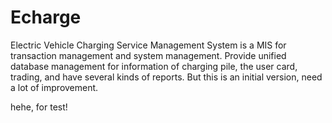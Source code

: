 # Echarge
Electric Vehicle Charging Service Management System is a MIS for transaction management and system management. Provide unified database management for information of charging pile, the user card, trading, and have several kinds of reports. But this is an initial version, need a lot of improvement.

hehe, for test!
